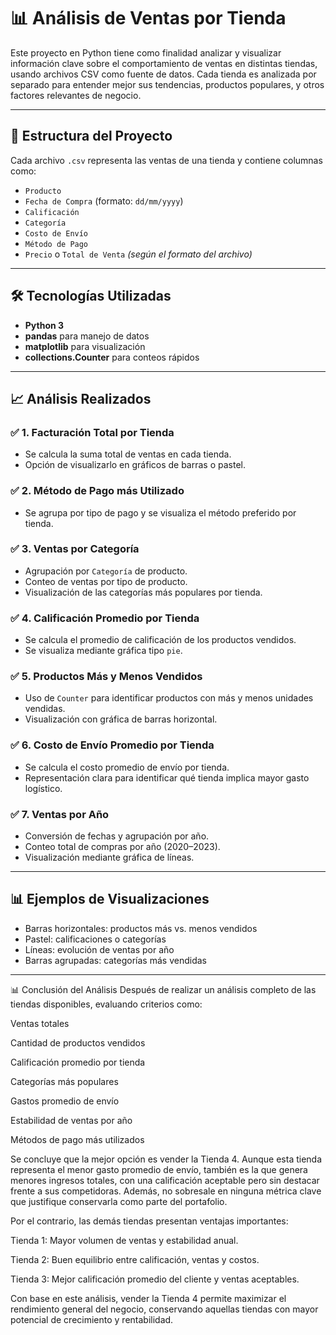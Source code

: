 # 📊 Análisis de Ventas por Tienda

Este proyecto en Python tiene como finalidad analizar y visualizar información clave sobre el comportamiento de ventas en distintas tiendas, usando archivos CSV como fuente de datos. Cada tienda es analizada por separado para entender mejor sus tendencias, productos populares, y otros factores relevantes de negocio.

---

## 📁 Estructura del Proyecto

Cada archivo `.csv` representa las ventas de una tienda y contiene columnas como:

- `Producto`
- `Fecha de Compra` (formato: `dd/mm/yyyy`)
- `Calificación`
- `Categoría`
- `Costo de Envío`
- `Método de Pago`
- `Precio` o `Total de Venta` *(según el formato del archivo)*

---

## 🛠 Tecnologías Utilizadas

- **Python 3**
- **pandas** para manejo de datos
- **matplotlib** para visualización
- **collections.Counter** para conteos rápidos

---

## 📈 Análisis Realizados

### ✅ 1. **Facturación Total por Tienda**
- Se calcula la suma total de ventas en cada tienda.
- Opción de visualizarlo en gráficos de barras o pastel.

### ✅ 2. **Método de Pago más Utilizado**
- Se agrupa por tipo de pago y se visualiza el método preferido por tienda.

### ✅ 3. **Ventas por Categoría**
- Agrupación por `Categoría` de producto.
- Conteo de ventas por tipo de producto.
- Visualización de las categorías más populares por tienda.

### ✅ 4. **Calificación Promedio por Tienda**
- Se calcula el promedio de calificación de los productos vendidos.
- Se visualiza mediante gráfica tipo `pie`.

### ✅ 5. **Productos Más y Menos Vendidos**
- Uso de `Counter` para identificar productos con más y menos unidades vendidas.
- Visualización con gráfica de barras horizontal.

### ✅ 6. **Costo de Envío Promedio por Tienda**
- Se calcula el costo promedio de envío por tienda.
- Representación clara para identificar qué tienda implica mayor gasto logístico.

### ✅ 7. **Ventas por Año**
- Conversión de fechas y agrupación por año.
- Conteo total de compras por año (2020–2023).
- Visualización mediante gráfica de líneas.

---

## 📊 Ejemplos de Visualizaciones

- Barras horizontales: productos más vs. menos vendidos
- Pastel: calificaciones o categorías
- Líneas: evolución de ventas por año
- Barras agrupadas: categorías más vendidas

---

📊 Conclusión del Análisis
Después de realizar un análisis completo de las tiendas disponibles, evaluando criterios como:

Ventas totales

Cantidad de productos vendidos

Calificación promedio por tienda

Categorías más populares

Gastos promedio de envío

Estabilidad de ventas por año

Métodos de pago más utilizados

Se concluye que la mejor opción es vender la Tienda 4.
Aunque esta tienda representa el menor gasto promedio de envío, también es la que genera menores ingresos totales, con una calificación aceptable pero sin destacar frente a sus competidoras. Además, no sobresale en ninguna métrica clave que justifique conservarla como parte del portafolio.

Por el contrario, las demás tiendas presentan ventajas importantes:

Tienda 1: Mayor volumen de ventas y estabilidad anual.

Tienda 2: Buen equilibrio entre calificación, ventas y costos.

Tienda 3: Mejor calificación promedio del cliente y ventas aceptables.

Con base en este análisis, vender la Tienda 4 permite maximizar el rendimiento general del negocio, conservando aquellas tiendas con mayor potencial de crecimiento y rentabilidad.
